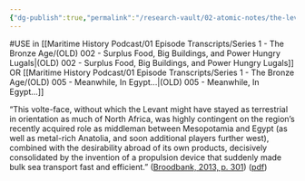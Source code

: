 ```yaml
---
{"dg-publish":true,"permalink":"/research-vault/02-atomic-notes/the-levant-was-not-a-focus-of-maritime-activity-in-the-neolithic-but-later-became-a-hub-as-the-middleman-between-mesopotamia-and-egypt/"}
---
```


#USE in [[Maritime History Podcast/01 Episode Transcripts/Series 1 - The Bronze Age/(OLD) 002 - Surplus Food, Big Buildings, and Power Hungry Lugals\|(OLD) 002 - Surplus Food, Big Buildings, and Power Hungry Lugals]] OR [[Maritime History Podcast/01 Episode Transcripts/Series 1 - The Bronze Age/(OLD) 005 - Meanwhile, In Egypt...\|(OLD) 005 - Meanwhile, In Egypt...]]

“This volte-face, without which the Levant might have stayed as terrestrial in orientation as much of North Africa, was highly contingent on the region’s recently acquired role as middleman between Mesopotamia and Egypt (as well as metal-rich Anatolia, and soon additional players further west), combined with the desirability abroad of its own products, decisively consolidated by the invention of a propulsion device that suddenly made bulk sea transport fast and efficient.” ([Broodbank, 2013, p. 301](zotero://select/library/items/IR54JIQG)) ([pdf](zotero://open-pdf/library/items/85K7BT2G?page=278&annotation=BZRQAJ8P))